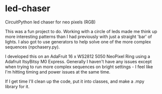 # led-chaser
CircuitPython led chaser for neo pixels (RGB) 

This was a fun project to do. Working with a circle of leds made me think up more interesting patterns than I had previously with just a straight 'bar' of lights.  I also got to use generators to help solve one of the more complex sequences (npchasery.py).

I developed this on an AdaFruit 16 x WS2812 5050 NeoPixel Ring using a Adafruit ItsyBitsy M0 Express.  Generally I haven't have any issues except when trying to run more complex sequences on bright settings - I feel like I'm hitting timing and power issues at the same time.

If I get time I'll clean up the code, put it into classes, and make a .mpy library for it.
